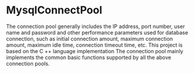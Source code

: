# MysqlConnectPool
 The connection pool generally includes the IP address, port number, user name and password and other performance parameters used for database connection, such as initial connection amount, maximum connection amount, maximum idle time, connection timeout time, etc. This project is based on the C ++ language implementation The connection pool mainly implements the common basic functions supported by all the above connection pools.
